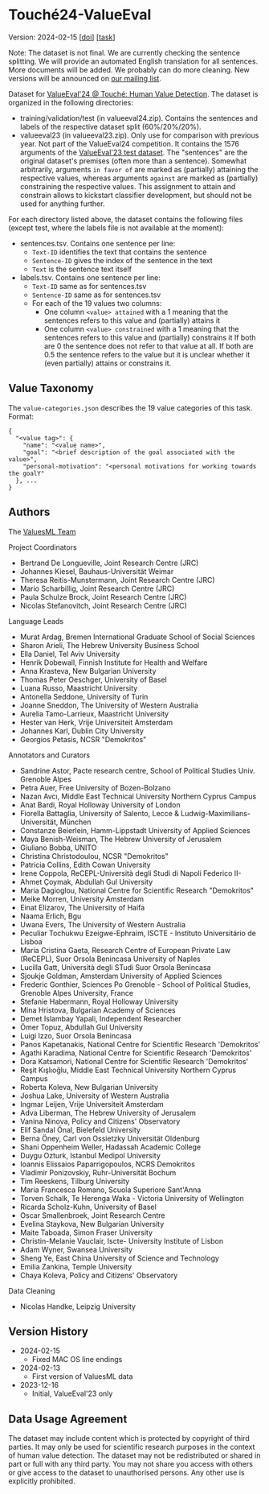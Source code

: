 # Touché24-ValueEval
Version: 2024-02-15
[[doi](https://doi.org/10.5281/zenodo.10396294)]
[[task](https://touche.webis.de/clef24/touche24-web/human-value-detection.html)]

Note: The dataset is not final. We are currently checking the sentence splitting. We will provide an automated English translation for all sentences. More documents will be added. We probably can do more cleaning. New versions will be announced on [our mailing list](https://groups.google.com/group/valueeval/subscribe).


Dataset for [ValueEval'24 @ Touché: Human Value Detection](https://touche.webis.de/clef24/touche24-web/human-value-detection.html). The dataset is organized in the following directories:
- training/validation/test (in valueeval24.zip). Contains the sentences and labels of the respective dataset split (60%/20%/20%).
- valueeval23 (in valueeval23.zip). Only use for comparison with previous year. Not part of the ValueEval24 competition. It contains the 1576 arguments of the [ValueEval'23 test dataset](https://webis.de/data.html#touche23-valueeval). The "sentences" are the original dataset's premises (often more than a sentence). Somewhat arbitrarily, arguments `in favor of` are marked as (partially) attaining the respective values, whereas arguments `against` are marked as (partially) constraining the respective values. This assignment to attain and constrain allows to kickstart classifier development, but should not be used for anything further.

For each directory listed above, the dataset contains the following files (except test, where the labels file is not available at the moment):
- sentences.tsv. Contains one sentence per line:
  - `Text-ID` identifies the text that contains the sentence
  - `Sentence-ID` gives the index of the sentence in the text
  - `Text` is the sentence text itself
- labels.tsv. Contains one sentence per line:
  - `Text-ID` same as for sentences.tsv
  - `Sentence-ID` same as for sentences.tsv
  - For each of the 19 values two columns:
    - One column `<value> attained` with a 1 meaning that the sentences refers to this value and (partially) attains it
    - One column `<value> constrained` with a 1 meaning that the sentences refers to this value and (partially) constrains it
    If both are 0 the sentence does not refer to that value at all. If both are 0.5 the sentence refers to the value but it is unclear whether it (even partially) attains or constrains it. 


## Value Taxonomy
The `value-categories.json` describes the 19 value categories of this task. Format:
```
{
  "<value tag>": {
    "name": "<value name>",
    "goal": "<brief description of the goal associated with the value>",
    "personal-motivation": "<personal motivations for working towards the goalY"
  }, ...
}
```


## Authors
The [ValuesML Team](https://knowledge4policy.ec.europa.eu/projects-activities/valuesml-unravelling-expressed-values-media-informed-policy-making_en)

Project Coordinators
- Bertrand De Longueville, Joint Research Centre (JRC)
- Johannes Kiesel, Bauhaus-Universität Weimar
- Theresa Reitis-Munstermann, Joint Research Centre (JRC)
- Mario Scharbillig, Joint Research Centre (JRC)
- Paula Schulze Brock, Joint Research Centre (JRC)
- Nicolas Stefanovitch, Joint Research Centre (JRC)
 
Language Leads
- Murat Ardag, Bremen International Graduate School of Social Sciences
- Sharon Arieli, The Hebrew University Business School
- Ella Daniel, Tel Aviv University
- Henrik Dobewall, Finnish Institute for Health and Welfare
- Anna Krasteva, New Bulgarian University
- Thomas Peter Oeschger, University of Basel
- Luana Russo, Maastricht University
- Antonella Seddone, University of Turin
- Joanne Sneddon, The University of Western Australia
- Aurelia Tamo-Larrieux, Maastricht University
- Hester van Herk, Vrije Universiteit Amsterdam
- Johannes Karl, Dublin City University
- Georgios Petasis, NCSR "Demokritos"

Annotators and Curators
- Sandrine Astor, Pacte research centre, School of Political Studies Univ. Grenoble Alpes 
- Petra Auer, Free University of Bozen-Bolzano
- Nazan Avcı, Middle East Technical University Northern Cyprus Campus
- Anat Bardi, Royal Holloway University of London
- Fiorella Battaglia, University of Salento, Lecce & Ludwig-Maximilians-Universität, München 
- Constanze Beierlein, Hamm-Lippstadt University of Applied Sciences
- Maya Benish-Weisman, The Hebrew University of Jerusalem
- Giuliano Bobba, UNITO
- Christina Christodoulou, NCSR "Demokritos"
- Patricia Collins, Edith Cowan University
- Irene Coppola, ReCEPL-Università degli Studi di Napoli Federico II-
- Ahmet Çoymak, Abdullah Gul University
- Maria Dagioglou, National Centre for Scientific Research "Demokritos"
- Meike Morren, University Amsterdam
- Einat Elizarov, The University of Haifa
- Naama Erlich, Bgu
- Uwana Evers, The University of Western Australia
- Peculiar Tochukwu Ezeigwe-Ephraim, ISCTE - Instituto Universitário de Lisboa
- Maria Cristina Gaeta, Research Centre of European Private Law (ReCEPL), Suor Orsola Benincasa University of Naples
- Lucilla Gatt, Università degli STudi Suor Orsola Benincasa
- Sjoukje Goldman, Amsterdam University of Applied Sciences
- Frederic Gonthier,  Sciences Po Grenoble - School of Political Studies, Grenoble Alpes University, France
- Stefanie Habermann, Royal Holloway University 
- Mina Hristova, Bulgarian Academy of Sciences
- Demet Islambay Yapali, Independent Researcher  
- Ömer Topuz, Abdullah Gul University
- Luigi Izzo, Suor Orsola Benincasa
- Panos Kapetanakis, National Centre for Scientific Research 'Demokritos'
- Agathi Karadima, National Centre for Scientific Research 'Demokritos'
- Dora Katsamori, National Centre for Scientific Research 'Demokritos'
- Reşit Kışlıoğlu, Middle East Technical University Northern Cyprus Campus
- Roberta Koleva, New Bulgarian University
- Joshua Lake, University of Western Australia
- Ingmar Leijen, Vrije Universiteit Amsterdam
- Adva Liberman, The Hebrew University of Jerusalem
- Vanina Ninova, Policy and Citizens' Observatory
- Elif Sandal Önal, Bielefeld University
- Berna Öney, Carl von Ossietzky Universität Oldenburg
- Shani Oppenheim Weller, Hadassah Academic College 
- Duygu Ozturk, Istanbul Medipol University
- Ioannis Elissaios Paparrigopoulos, NCRS Demokritos
- Vladimir Ponizovskiy, Ruhr-Universität Bochum
- Tim Reeskens, Tilburg University
- Maria Francesca Romano, Scuola Superiore Sant'Anna
- Torven Schalk, Te Herenga Waka - Victoria University of Wellington
- Ricarda Scholz-Kuhn, University of Basel
- Oscar Smallenbroek, Joint Research Centre
- Evelina Staykova, New Bulgarian University
- Maite Taboada, Simon Fraser University
- Christin-Melanie Vauclair, Iscte- University Institute of Lisbon
- Adam Wyner, Swansea University
- Sheng Ye, East China University of Science and Technology
- Emilia Zankina, Temple University
- Chaya Koleva, Policy and Citizens' Observatory

Data Cleaning
- Nicolas Handke, Leipzig University


## Version History
- 2024-02-15
  - Fixed MAC OS line endings
- 2024-02-13
  - First version of ValuesML data
- 2023-12-16
  - Initial, ValueEval'23 only


## Data Usage Agreement
The dataset may include content which is protected by copyright of third parties. It may only be used for scientific research purposes in the context of human value detection. The dataset may not be redistributed or shared in part or full with any third party. You may not share you access with others or give access to the dataset to unauthorised persons. Any other use is explicitly prohibited. 

